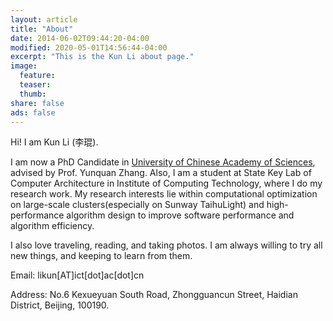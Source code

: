 ```yaml
---
layout: article
title: "About"
date: 2014-06-02T09:44:20-04:00
modified: 2020-05-01T14:56:44-04:00
excerpt: "This is the Kun Li about page."
image:
  feature:
  teaser:
  thumb:
share: false
ads: false
---
```


Hi! I am Kun Li (李琨). 

I am now a PhD Candidate in <a href="https://www.ucas.ac.cn/">University of Chinese Academy of Sciences</a>, advised by Prof. Yunquan Zhang. Also, I am a student at State Key Lab of Computer Architecture in Institute of Computing Technology, where I do my research work. My research interests lie within computational optimization on large-scale clusters(especially on Sunway TaihuLight) and high-performance algorithm design to improve software performance and algorithm efficiency.

I also love traveling, reading, and taking photos. I am always willing to try all new things, and keeping to learn from them.

Email: likun[AT]ict[dot]ac[dot]cn

Address: No.6 Kexueyuan South Road, Zhongguancun Street, Haidian District, Beijing, 100190.
